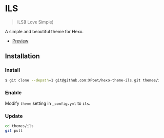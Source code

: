 # ILS

> ILS(I Love Simple)

A simple and beautiful theme for Hexo.

- [Preview](https://xpoet.cn)

## Installation

### Install

``` bash
$ git clone --depath=1 git@github.com:XPoet/hexo-theme-ils.git themes/ils
```

### Enable

Modify `theme` setting in `_config.yml` to `ils`.

### Update

``` bash
cd themes/ils
git pull
```